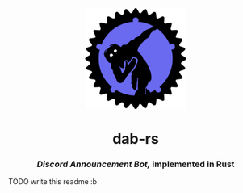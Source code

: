 <p align="center">
  <img width="200" height="200" alt="DAB-icon" src="dab-rs.png"/>
</p>

<h1 align="center">dab-rs</h1>

<h3 align="center"> <em>Discord Announcement Bot,</em> implemented in Rust</h3>

TODO write this readme :b
